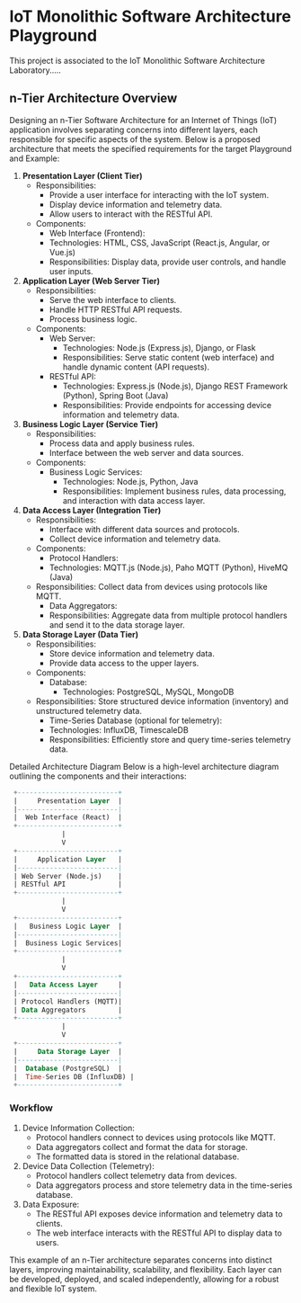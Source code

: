 # IoT Monolithic Software Architecture Playground

This project is associated to the IoT Monolithic Software Architecture Laboratory.....

## n-Tier Architecture Overview

Designing an n-Tier Software Architecture for an Internet of Things (IoT) 
application involves separating concerns into different layers, each responsible for specific aspects of the system. 
Below is a proposed architecture that meets the specified requirements for the target Playground and Example:

1. **Presentation Layer (Client Tier)**
    - Responsibilities:
      - Provide a user interface for interacting with the IoT system. 
      - Display device information and telemetry data. 
      - Allow users to interact with the RESTful API.
    - Components:
      - Web Interface (Frontend):
      - Technologies: HTML, CSS, JavaScript (React.js, Angular, or Vue.js)
      - Responsibilities: Display data, provide user controls, and handle user inputs.
2. **Application Layer (Web Server Tier)**
    - Responsibilities:
      - Serve the web interface to clients. 
      - Handle HTTP RESTful API requests.
      - Process business logic.
    - Components:
      - Web Server: 
        - Technologies: Node.js (Express.js), Django, or Flask
        - Responsibilities: Serve static content (web interface) and handle dynamic content (API requests).
      - RESTful API:
        - Technologies: Express.js (Node.js), Django REST Framework (Python), Spring Boot (Java)
        - Responsibilities: Provide endpoints for accessing device information and telemetry data.
3. **Business Logic Layer (Service Tier)**
    - Responsibilities:
      - Process data and apply business rules. 
      - Interface between the web server and data sources. 
    - Components:
      - Business Logic Services:
        - Technologies: Node.js, Python, Java 
        - Responsibilities: Implement business rules, data processing, and interaction with data access layer.
4. **Data Access Layer (Integration Tier)**
    - Responsibilities:
      - Interface with different data sources and protocols. 
      - Collect device information and telemetry data.
    - Components:
      - Protocol Handlers:
      - Technologies: MQTT.js (Node.js), Paho MQTT (Python), HiveMQ (Java)
    - Responsibilities: Collect data from devices using protocols like MQTT. 
      - Data Aggregators:
      - Responsibilities: Aggregate data from multiple protocol handlers and send it to the data storage layer.
5. **Data Storage Layer (Data Tier)**
   - Responsibilities:
     - Store device information and telemetry data.
     - Provide data access to the upper layers.
   - Components:
     - Database:
       - Technologies: PostgreSQL, MySQL, MongoDB
   - Responsibilities: Store structured device information (inventory) and unstructured telemetry data.
       - Time-Series Database (optional for telemetry):
       - Technologies: InfluxDB, TimescaleDB
       - Responsibilities: Efficiently store and query time-series telemetry data.

Detailed Architecture Diagram
Below is a high-level architecture diagram outlining the components and their interactions:

```sql
 +-------------------------+
 |     Presentation Layer  |
 |-------------------------|
 |  Web Interface (React)  |
 +-------------------------+
             |
             V
 +-------------------------+
 |     Application Layer   |
 |-------------------------|
 | Web Server (Node.js)    |
 | RESTful API             |
 +-------------------------+
             |
             V
 +-------------------------+
 |   Business Logic Layer  |
 |-------------------------|
 |  Business Logic Services|
 +-------------------------+
             |
             V
 +-------------------------+
 |   Data Access Layer     |
 |-------------------------|
 | Protocol Handlers (MQTT)|
 | Data Aggregators        |
 +-------------------------+
             |
             V
 +-------------------------+
 |     Data Storage Layer  |
 |-------------------------|
 |  Database (PostgreSQL)  |
 |  Time-Series DB (InfluxDB) |
 +-------------------------+
```

### Workflow

1. Device Information Collection:
   - Protocol handlers connect to devices using protocols like MQTT.
   - Data aggregators collect and format the data for storage.
   - The formatted data is stored in the relational database.
2. Device Data Collection (Telemetry):
   - Protocol handlers collect telemetry data from devices.
   - Data aggregators process and store telemetry data in the time-series database.
3. Data Exposure:
   - The RESTful API exposes device information and telemetry data to clients.
   - The web interface interacts with the RESTful API to display data to users.

This example of an n-Tier architecture separates concerns into distinct layers, improving maintainability, scalability, and flexibility. 
Each layer can be developed, deployed, and scaled independently, allowing for a robust and flexible IoT system.